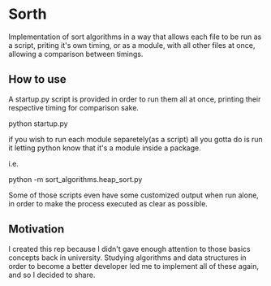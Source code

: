 # Sorth

Implementation of sort algorithms in a way that allows each file to be run as a script, priting it's own timing, or as a module, with all other files at once, allowing a comparison between timings. 

## How to use

A startup.py script is provided in order to run them all at once, printing their respective timing for comparison sake.

python startup.py

if you wish to run each module separetely(as a script) all you gotta do is run it letting python know that it's a module inside a package.

i.e. 

python -m sort_algorithms.heap_sort.py

Some of those scripts even have some customized output when run alone, in order to make the process executed as clear as possible.

## Motivation

I created this rep because I didn't gave enough attention to those basics concepts back in university. 
Studying algorithms and data structures in order to become a better developer led me to implement all of these again, and so I decided to share.
